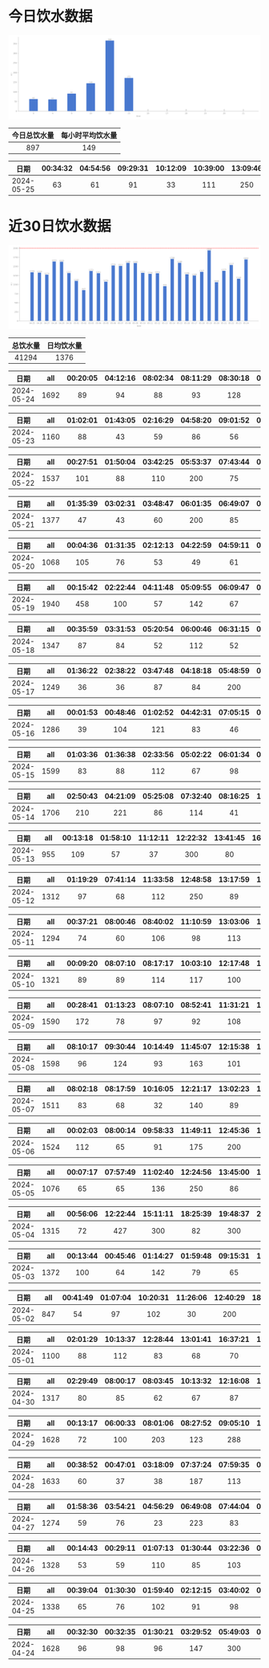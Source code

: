 # 今日饮水数据

<div align=center>
<img src="today.png" style="zoom: 100%;" />

| 今日总饮水量 | 每小时平均饮水量 |
| :----: | :----: |
| 897 | 149 |
</div>

| 日期 | 00:34:32 | 04:54:56 | 09:29:31 | 10:12:09 | 10:39:00 | 13:09:46 | 13:43:03 | 15:00:24 | 15:59:43 |
| :----: | :----: | :----: | :----: | :----: | :----: | :----: | :----: | :----: | :----: |
| 2024-05-25 | 63 | 61 | 91 | 33 | 111 | 250 | 116 | 100 | 72 |

# 近30日饮水数据

<div align=center>
<img src="30.png"style="zoom: 100%;" />

| 总饮水量 | 日均饮水量 |
| :----: | :----: |
| 41294 | 1376 |
</div>

| 日期 | all | 00:20:05 | 04:12:16 | 08:02:34 | 08:11:29 | 08:30:18 | 09:58:40 | 12:19:51 | 15:49:40 | 19:17:26 | 20:17:08 | 21:02:09 |
| :----: | :----: | :----: | :----: | :----: | :----: | :----: | :----: | :----: | :----: | :----: | :----: | :----: |
| 2024-05-24 | 1692 | 89 | 94 | 88 | 93 | 128 | 91 | 250 | 400 | 300 | 92 | 67 |

| 日期 | all | 01:02:01 | 01:43:05 | 02:16:29 | 04:58:20 | 09:01:52 | 09:58:43 | 10:21:45 | 17:04:41 | 21:27:10 | 22:39:48 |
| :----: | :----: | :----: | :----: | :----: | :----: | :----: | :----: | :----: | :----: | :----: | :----: |
| 2024-05-23 | 1160 | 88 | 43 | 59 | 86 | 56 | 83 | 74 | 300 | 71 | 300 |

| 日期 | all | 00:27:51 | 01:50:04 | 03:42:25 | 05:53:37 | 07:43:44 | 08:35:49 | 14:12:54 | 16:21:28 | 17:47:56 | 18:31:21 | 21:16:05 | 22:38:30 | 23:00:16 | 23:27:56 |
| :----: | :----: | :----: | :----: | :----: | :----: | :----: | :----: | :----: | :----: | :----: | :----: | :----: | :----: | :----: | :----: |
| 2024-05-22 | 1537 | 101 | 88 | 110 | 200 | 75 | 35 | 48 | 72 | 84 | 91 | 445 | 56 | 42 | 90 |

| 日期 | all | 01:35:39 | 03:02:31 | 03:48:47 | 06:01:35 | 06:49:07 | 07:14:22 | 07:52:47 | 08:48:45 | 09:32:41 | 17:08:19 | 18:23:09 | 20:46:21 | 21:15:48 | 21:54:05 | 22:21:11 |
| :----: | :----: | :----: | :----: | :----: | :----: | :----: | :----: | :----: | :----: | :----: | :----: | :----: | :----: | :----: | :----: | :----: |
| 2024-05-21 | 1377 | 47 | 43 | 60 | 200 | 85 | 97 | 85 | 64 | 45 | 67 | 250 | 74 | 157 | 57 | 46 |

| 日期 | all | 00:04:36 | 01:31:35 | 02:12:13 | 04:22:59 | 04:59:11 | 07:26:30 | 18:11:45 | 20:29:30 | 22:26:30 | 22:43:32 | 23:51:02 |
| :----: | :----: | :----: | :----: | :----: | :----: | :----: | :----: | :----: | :----: | :----: | :----: | :----: |
| 2024-05-20 | 1068 | 105 | 76 | 53 | 49 | 61 | 88 | 300 | 71 | 112 | 82 | 71 |

| 日期 | all | 00:15:42 | 02:22:44 | 04:11:48 | 05:09:55 | 06:09:47 | 06:43:59 | 07:19:04 | 07:42:37 | 18:33:45 | 18:44:00 | 18:52:00 | 20:31:23 | 21:10:11 | 22:18:47 | 23:13:16 | 23:32:12 |
| :----: | :----: | :----: | :----: | :----: | :----: | :----: | :----: | :----: | :----: | :----: | :----: | :----: | :----: | :----: | :----: | :----: | :----: |
| 2024-05-19 | 1940 | 458 | 100 | 57 | 142 | 67 | 52 | 87 | 97 | 300 | 141 | 72 | 82 | 82 | 62 | 78 | 63 |

| 日期 | all | 00:35:59 | 03:31:53 | 05:20:54 | 06:00:46 | 06:31:15 | 07:33:14 | 08:30:10 | 10:40:35 | 20:40:18 |
| :----: | :----: | :----: | :----: | :----: | :----: | :----: | :----: | :----: | :----: | :----: |
| 2024-05-18 | 1347 | 87 | 84 | 52 | 112 | 52 | 88 | 200 | 83 | 589 |

| 日期 | all | 01:36:22 | 02:38:22 | 03:47:48 | 04:18:18 | 05:48:59 | 08:43:48 | 16:35:40 | 17:32:11 | 20:28:56 | 21:10:49 | 22:28:25 |
| :----: | :----: | :----: | :----: | :----: | :----: | :----: | :----: | :----: | :----: | :----: | :----: | :----: |
| 2024-05-17 | 1249 | 36 | 36 | 87 | 84 | 200 | 97 | 67 | 300 | 120 | 112 | 110 |

| 日期 | all | 00:01:53 | 00:48:46 | 01:02:52 | 04:42:31 | 07:05:15 | 07:53:21 | 17:46:24 | 19:05:34 | 20:32:54 | 20:50:19 | 22:32:55 |
| :----: | :----: | :----: | :----: | :----: | :----: | :----: | :----: | :----: | :----: | :----: | :----: | :----: |
| 2024-05-16 | 1286 | 39 | 104 | 121 | 83 | 46 | 59 | 200 | 90 | 61 | 83 | 400 |

| 日期 | all | 01:03:36 | 01:36:38 | 02:33:56 | 05:02:22 | 06:01:34 | 08:30:29 | 15:32:15 | 16:09:07 | 16:34:59 | 18:04:41 | 19:46:14 | 20:00:53 | 20:35:00 | 20:39:58 | 22:30:15 | 22:42:36 |
| :----: | :----: | :----: | :----: | :----: | :----: | :----: | :----: | :----: | :----: | :----: | :----: | :----: | :----: | :----: | :----: | :----: | :----: |
| 2024-05-15 | 1599 | 83 | 88 | 112 | 67 | 98 | 88 | 103 | 98 | 62 | 300 | 59 | 90 | 87 | 64 | 141 | 59 |

| 日期 | all | 02:50:43 | 04:21:09 | 05:25:08 | 07:32:40 | 08:16:25 | 13:00:37 | 17:02:16 | 17:48:16 | 20:38:09 | 22:35:07 |
| :----: | :----: | :----: | :----: | :----: | :----: | :----: | :----: | :----: | :----: | :----: | :----: |
| 2024-05-14 | 1706 | 210 | 221 | 86 | 114 | 41 | 86 | 86 | 300 | 162 | 400 |

| 日期 | all | 00:13:18 | 01:58:10 | 11:12:11 | 12:22:32 | 13:41:45 | 16:00:16 | 16:57:29 | 20:33:56 |
| :----: | :----: | :----: | :----: | :----: | :----: | :----: | :----: | :----: | :----: |
| 2024-05-13 | 955 | 109 | 57 | 37 | 300 | 80 | 57 | 65 | 250 |

| 日期 | all | 01:19:29 | 07:41:14 | 11:33:58 | 12:48:58 | 13:17:59 | 19:25:49 | 21:35:26 | 23:06:39 |
| :----: | :----: | :----: | :----: | :----: | :----: | :----: | :----: | :----: | :----: |
| 2024-05-12 | 1312 | 97 | 68 | 112 | 250 | 89 | 300 | 300 | 96 |

| 日期 | all | 00:37:21 | 08:00:46 | 08:40:02 | 11:10:59 | 13:03:06 | 13:37:44 | 16:22:05 | 18:25:49 | 22:03:14 | 22:03:31 | 22:36:04 | 23:36:33 |
| :----: | :----: | :----: | :----: | :----: | :----: | :----: | :----: | :----: | :----: | :----: | :----: | :----: | :----: |
| 2024-05-11 | 1294 | 74 | 60 | 106 | 98 | 113 | 112 | 62 | 45 | 300 | 106 | 97 | 121 |

| 日期 | all | 00:09:20 | 08:07:10 | 08:17:17 | 10:03:10 | 12:17:48 | 13:02:36 | 16:29:46 | 21:17:17 | 22:44:59 | 22:45:13 | 23:29:58 |
| :----: | :----: | :----: | :----: | :----: | :----: | :----: | :----: | :----: | :----: | :----: | :----: | :----: |
| 2024-05-10 | 1321 | 89 | 89 | 114 | 117 | 100 | 102 | 68 | 79 | 300 | 120 | 143 |

| 日期 | all | 00:28:41 | 01:13:23 | 08:07:10 | 08:52:41 | 11:31:21 | 12:32:34 | 15:00:17 | 17:21:52 | 19:56:29 | 20:28:57 | 21:18:20 | 22:00:00 | 22:23:21 |
| :----: | :----: | :----: | :----: | :----: | :----: | :----: | :----: | :----: | :----: | :----: | :----: | :----: | :----: | :----: |
| 2024-05-09 | 1590 | 172 | 78 | 97 | 92 | 108 | 250 | 180 | 89 | 100 | 93 | 119 | 146 | 66 |

| 日期 | all | 08:10:17 | 09:30:44 | 10:14:49 | 11:45:07 | 12:15:38 | 13:03:22 | 13:29:23 | 14:56:35 | 17:01:43 | 20:05:13 | 20:26:59 | 21:43:38 |
| :----: | :----: | :----: | :----: | :----: | :----: | :----: | :----: | :----: | :----: | :----: | :----: | :----: | :----: |
| 2024-05-08 | 1598 | 96 | 124 | 93 | 163 | 101 | 81 | 162 | 252 | 87 | 71 | 68 | 300 |

| 日期 | all | 08:02:18 | 08:17:59 | 10:16:05 | 12:21:17 | 13:02:23 | 14:19:33 | 15:13:40 | 16:41:34 | 17:58:07 | 19:36:25 | 20:23:13 | 21:30:01 | 22:27:56 | 22:58:05 |
| :----: | :----: | :----: | :----: | :----: | :----: | :----: | :----: | :----: | :----: | :----: | :----: | :----: | :----: | :----: | :----: |
| 2024-05-07 | 1511 | 83 | 68 | 32 | 140 | 89 | 142 | 76 | 93 | 81 | 103 | 86 | 300 | 126 | 92 |

| 日期 | all | 00:02:03 | 08:00:14 | 09:58:33 | 11:49:11 | 12:45:36 | 15:20:34 | 16:43:33 | 18:44:59 | 19:32:34 | 21:34:47 | 22:10:40 | 23:20:57 | 23:42:41 |
| :----: | :----: | :----: | :----: | :----: | :----: | :----: | :----: | :----: | :----: | :----: | :----: | :----: | :----: | :----: |
| 2024-05-06 | 1524 | 112 | 65 | 91 | 175 | 200 | 81 | 43 | 96 | 86 | 300 | 91 | 108 | 76 |

| 日期 | all | 00:07:17 | 07:57:49 | 11:02:40 | 12:24:56 | 13:45:00 | 15:36:33 | 21:50:58 | 23:15:59 |
| :----: | :----: | :----: | :----: | :----: | :----: | :----: | :----: | :----: | :----: |
| 2024-05-05 | 1076 | 65 | 65 | 136 | 250 | 86 | 81 | 300 | 93 |

| 日期 | all | 00:56:06 | 12:22:44 | 15:11:11 | 18:25:39 | 19:48:37 | 21:16:03 | 23:31:59 |
| :----: | :----: | :----: | :----: | :----: | :----: | :----: | :----: | :----: |
| 2024-05-04 | 1315 | 72 | 427 | 300 | 82 | 300 | 101 | 33 |

| 日期 | all | 00:13:44 | 00:45:46 | 01:14:27 | 01:59:48 | 09:15:31 | 14:08:22 | 18:19:59 | 19:31:09 | 22:38:59 | 23:54:49 |
| :----: | :----: | :----: | :----: | :----: | :----: | :----: | :----: | :----: | :----: | :----: | :----: |
| 2024-05-03 | 1372 | 100 | 64 | 142 | 79 | 65 | 300 | 141 | 81 | 300 | 100 |

| 日期 | all | 00:41:49 | 01:07:04 | 10:20:31 | 11:26:06 | 12:40:29 | 18:27:43 | 23:56:21 |
| :----: | :----: | :----: | :----: | :----: | :----: | :----: | :----: | :----: |
| 2024-05-02 | 847 | 54 | 97 | 102 | 30 | 200 | 64 | 300 |

| 日期 | all | 02:01:29 | 10:13:37 | 12:28:44 | 13:01:41 | 16:37:21 | 16:54:27 | 19:12:51 | 19:48:50 | 20:39:17 | 22:14:08 | 23:12:43 |
| :----: | :----: | :----: | :----: | :----: | :----: | :----: | :----: | :----: | :----: | :----: | :----: | :----: |
| 2024-05-01 | 1100 | 88 | 112 | 83 | 68 | 70 | 128 | 80 | 36 | 300 | 67 | 68 |

| 日期 | all | 02:29:49 | 08:00:17 | 08:03:45 | 10:13:32 | 12:16:08 | 13:05:45 | 14:03:52 | 17:03:11 | 18:01:51 | 18:39:12 | 19:19:44 | 20:05:51 | 21:52:06 |
| :----: | :----: | :----: | :----: | :----: | :----: | :----: | :----: | :----: | :----: | :----: | :----: | :----: | :----: | :----: |
| 2024-04-30 | 1317 | 80 | 85 | 62 | 67 | 87 | 87 | 149 | 83 | 81 | 66 | 87 | 83 | 300 |

| 日期 | all | 00:13:17 | 06:00:33 | 08:01:06 | 08:27:52 | 09:05:10 | 10:35:51 | 12:41:34 | 13:02:34 | 14:59:34 | 15:15:04 | 16:59:59 | 19:15:29 | 19:24:07 | 20:00:28 | 20:57:09 | 21:33:51 |
| :----: | :----: | :----: | :----: | :----: | :----: | :----: | :----: | :----: | :----: | :----: | :----: | :----: | :----: | :----: | :----: | :----: | :----: |
| 2024-04-29 | 1628 | 72 | 100 | 203 | 123 | 288 | 88 | 83 | 56 | 93 | 55 | 67 | 162 | 82 | 63 | 53 | 40 |

| 日期 | all | 00:38:52 | 00:47:01 | 03:18:09 | 07:37:24 | 07:59:35 | 08:09:26 | 08:56:47 | 09:57:55 | 12:21:56 | 13:01:59 | 14:18:13 | 20:32:00 | 21:32:20 | 23:09:09 |
| :----: | :----: | :----: | :----: | :----: | :----: | :----: | :----: | :----: | :----: | :----: | :----: | :----: | :----: | :----: | :----: |
| 2024-04-28 | 1633 | 60 | 37 | 38 | 187 | 113 | 89 | 88 | 89 | 200 | 26 | 130 | 200 | 76 | 300 |

| 日期 | all | 01:58:36 | 03:54:21 | 04:56:29 | 06:49:08 | 07:44:04 | 09:35:15 | 10:26:04 | 17:44:49 | 19:06:26 | 23:15:59 | 23:40:42 |
| :----: | :----: | :----: | :----: | :----: | :----: | :----: | :----: | :----: | :----: | :----: | :----: | :----: |
| 2024-04-27 | 1274 | 59 | 76 | 23 | 223 | 83 | 48 | 66 | 68 | 250 | 300 | 78 |

| 日期 | all | 00:14:43 | 00:29:11 | 01:07:13 | 01:30:44 | 03:22:36 | 04:08:49 | 05:02:26 | 07:24:03 | 09:25:16 | 18:26:20 | 20:32:52 | 22:02:38 | 22:23:09 | 23:56:45 |
| :----: | :----: | :----: | :----: | :----: | :----: | :----: | :----: | :----: | :----: | :----: | :----: | :----: | :----: | :----: | :----: |
| 2024-04-26 | 1328 | 53 | 59 | 110 | 85 | 103 | 72 | 85 | 56 | 66 | 300 | 78 | 123 | 67 | 71 |

| 日期 | all | 00:39:04 | 01:30:30 | 01:59:40 | 02:12:15 | 03:40:02 | 03:56:37 | 05:28:05 | 07:32:53 | 07:35:25 | 18:37:12 | 20:33:33 | 21:56:05 | 22:30:40 |
| :----: | :----: | :----: | :----: | :----: | :----: | :----: | :----: | :----: | :----: | :----: | :----: | :----: | :----: | :----: |
| 2024-04-25 | 1338 | 65 | 76 | 102 | 91 | 98 | 60 | 67 | 32 | 87 | 300 | 100 | 200 | 60 |

| 日期 | all | 00:32:30 | 00:32:35 | 01:30:21 | 03:29:52 | 05:49:03 | 06:01:13 | 16:46:05 | 20:16:26 | 20:48:06 | 21:18:16 | 22:42:37 | 23:20:21 | 23:53:15 |
| :----: | :----: | :----: | :----: | :----: | :----: | :----: | :----: | :----: | :----: | :----: | :----: | :----: | :----: | :----: |
| 2024-04-24 | 1628 | 96 | 98 | 96 | 147 | 300 | 55 | 67 | 300 | 83 | 137 | 57 | 103 | 89 |


